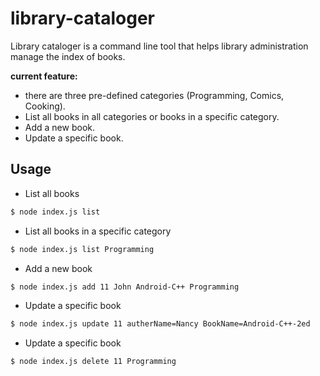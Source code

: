 # library-cataloger
Library cataloger is a command line tool that helps library administration manage the index of books.

**current feature:**
- there are three pre-defined categories (Programming, Comics, Cooking).
- List all books in all categories or books in a specific category.
- Add a new book.
- Update a specific book.

## Usage
- List all books
```sh
$ node index.js list
```
- List all books in a specific category
```sh
$ node index.js list Programming
```
- Add a new book
```sh
$ node index.js add 11 John Android-C++ Programming
```
- Update a specific book
```sh
$ node index.js update 11 autherName=Nancy BookName=Android-C++-2ed
```

- Update a specific book
```sh
$ node index.js delete 11 Programming
```
